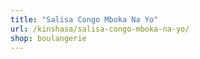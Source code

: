 ```yaml
---
title: "Salisa Congo Mboka Na Yo"
url: /kinshasa/salisa-congo-mboka-na-yo/
shop: boulangerie
---
```

